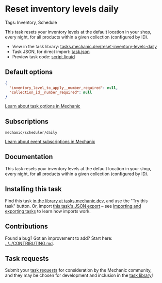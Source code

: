 # Reset inventory levels daily

Tags: Inventory, Schedule

This task resets your inventory levels at the default location in your shop, every night, for all products within a given collection (configured by ID).

* View in the task library: [tasks.mechanic.dev/reset-inventory-levels-daily](https://tasks.mechanic.dev/reset-inventory-levels-daily)
* Task JSON, for direct import: [task.json](../../tasks/reset-inventory-levels-daily.json)
* Preview task code: [script.liquid](./script.liquid)

## Default options

```json
{
  "inventory_level_to_apply__number_required": null,
  "collection_id__number_required": null
}
```

[Learn about task options in Mechanic](https://learn.mechanic.dev/core/tasks/options)

## Subscriptions

```liquid
mechanic/scheduler/daily
```

[Learn about event subscriptions in Mechanic](https://learn.mechanic.dev/core/tasks/subscriptions)

## Documentation

This task resets your inventory levels at the default location in your shop, every night, for all products within a given collection (configured by ID).

## Installing this task

Find this task [in the library at tasks.mechanic.dev](https://tasks.mechanic.dev/reset-inventory-levels-daily), and use the "Try this task" button. Or, import [this task's JSON export](../../tasks/reset-inventory-levels-daily.json) – see [Importing and exporting tasks](https://learn.mechanic.dev/core/tasks/import-and-export) to learn how imports work.

## Contributions

Found a bug? Got an improvement to add? Start here: [../../CONTRIBUTING.md](../../CONTRIBUTING.md).

## Task requests

Submit your [task requests](https://mechanic.canny.io/task-requests) for consideration by the Mechanic community, and they may be chosen for development and inclusion in the [task library](https://tasks.mechanic.dev/)!
